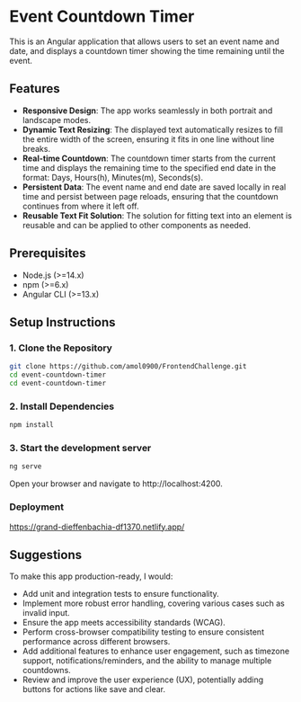 # Event Countdown Timer

This is an Angular application that allows users to set an event name and date, and displays a countdown timer showing the time remaining until the event.

## Features

- **Responsive Design**: The app works seamlessly in both portrait and landscape modes.
- **Dynamic Text Resizing**: The displayed text automatically resizes to fill the entire width of the screen, ensuring it fits in one line without line breaks.
- **Real-time Countdown**: The countdown timer starts from the current time and displays the remaining time to the specified end date in the format: Days, Hours(h), Minutes(m), Seconds(s).
- **Persistent Data**: The event name and end date are saved locally in real time and persist between page reloads, ensuring that the countdown continues from where it left off.
- **Reusable Text Fit Solution**: The solution for fitting text into an element is reusable and can be applied to other components as needed.

## Prerequisites

- Node.js (>=14.x)
- npm (>=6.x)
- Angular CLI (>=13.x)

## Setup Instructions

### 1. Clone the Repository

```sh
git clone https://github.com/amol0900/FrontendChallenge.git
cd event-countdown-timer
cd event-countdown-timer
```

### 2. Install Dependencies
```sh
npm install
```

### 3. Start the development server
```sh
ng serve
```
Open your browser and navigate to http://localhost:4200.

### Deployment
https://grand-dieffenbachia-df1370.netlify.app/

## Suggestions
To make this app production-ready, I would:

- Add unit and integration tests to ensure functionality.
- Implement more robust error handling, covering various cases such as invalid input.
- Ensure the app meets accessibility standards (WCAG).
- Perform cross-browser compatibility testing to ensure consistent performance across different browsers.
- Add additional features to enhance user engagement, such as timezone support, notifications/reminders, and the ability to manage multiple countdowns.
- Review and improve the user experience (UX), potentially adding buttons for actions like save and clear.

